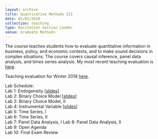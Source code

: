 ```yaml
---
layout: archive
title: Quantitative Methods III
date: 01/01/2018
collection: teaching
type: Recitation Section Leader
venue: Graduate Methods
---
```


 The course teaches students how to evaluate quantitative information in business, policy, and economic contexts, and to make sound decisions in complex situations. The course covers causal inference, panel data analysis, and times series analysis. My most recent teaching evaluation is [here](https://shanexuan.github.io/files/qm3-eval-sp18.pdf).

Teaching evaluation for Winter 2018 [here](https://shanexuan.github.io/files/qm3-eval-sp18.pdf).

Lab Schedule:  
Lab 1: Endogeneity [[slides](https://shanexuan.github.io/files/qm3-slides/ovb.pdf)]  
Lab 2: Binary Choice Model [[slides](https://shanexuan.github.io/files/qm3-slides/binary.pdf)]  
Lab 3: Binary Choice Model, II  
Lab 4: Instrumental Variable [[slides](https://shanexuan.github.io/files/qm3-slides/iv-exercise.pdf)]  
Lab 5: Time Series, I  
Lab 6: Time Series, II  
Lab 7: Panel Data Analysis, I 
Lab 8: Panel Data Analysis, II  
Lab 9: Open Agenda  
Lab 10: Final Exam Review  

